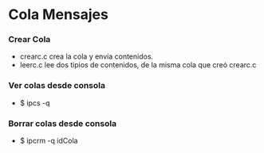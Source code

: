 # Cola Mensajes

### Crear Cola

- crearc.c crea la cola y envía contenidos.
- leerc.c lee dos tipios de contenidos, de la misma cola que creó crearc.c

### Ver colas desde consola

- $ ipcs -q

### Borrar colas desde consola

- $ ipcrm -q idCola




